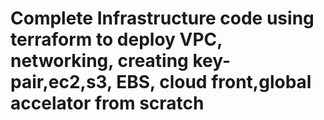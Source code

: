 # Complete Infrastructure code using terraform to deploy VPC, networking, creating key-pair,ec2,s3, EBS, cloud front,global accelator from scratch
